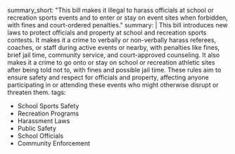 summary_short: "This bill makes it illegal to harass officials at school or recreation sports events and to enter or stay on event sites when forbidden, with fines and court-ordered penalties."
summary: |
  This bill introduces new laws to protect officials and property at school and recreation sports contests. It makes it a crime to verbally or non-verbally harass referees, coaches, or staff during active events or nearby, with penalties like fines, brief jail time, community service, and court-approved counseling. It also makes it a crime to go onto or stay on school or recreation athletic sites after being told not to, with fines and possible jail time. These rules aim to ensure safety and respect for officials and property, affecting anyone participating in or attending these events who might otherwise disrupt or threaten them.
tags:
  - School Sports Safety
  - Recreation Programs
  - Harassment Laws
  - Public Safety
  - School Officials
  - Community Enforcement
